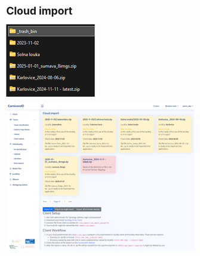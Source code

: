 # Cloud import

![dashboard](media/synology_import_files.png)

![dashboard](media/synology_import_ui.png)
